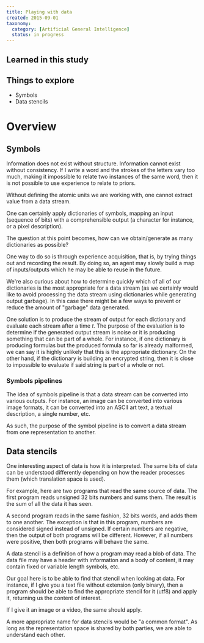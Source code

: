```yaml
---
title: Playing with data
created: 2015-09-01
taxonomy:
  category: [Artificial General Intelligence]
  status: in progress
---
```


## Learned in this study

## Things to explore

* Symbols
* Data stencils

# Overview

## Symbols

Information does not exist without structure. Information cannot exist without consistency. If I write a word and the strokes of the letters vary too much, making it impossible to relate two instances of the same word, then it is not possible to use experience to relate to priors.

Without defining the atomic units we are working with, one cannot extract value from a data stream.

One can certainly apply dictionaries of symbols, mapping an input (sequence of bits) with a comprehensible output (a character for instance, or a pixel description).

The question at this point becomes, how can we obtain/generate as many dictionaries as possible?

One way to do so is through experience acquisition, that is, by trying things out and recording the result. By doing so, an agent may slowly build a map of inputs/outputs which he may be able to reuse in the future.

We're also curious about how to determine quickly which of all of our dictionaries is the most appropriate for a data stream (as we certainly would like to avoid processing the data stream using dictionaries while generating output garbage). In this case there might be a few ways to prevent or reduce the amount of "garbage" data generated.

One solution is to produce the stream of output for each dictionary and evaluate each stream after a time $t$. The purpose of the evaluation is to determine if the generated output stream is noise or it is producing something that can be part of a whole. For instance, if one dictionary is producing formulas but the produced formula so far is already malformed, we can say it is highly unlikely that this is the appropriate dictionary. On the other hand, if the dictionary is building an encrypted string, then it is close to impossible to evaluate if said string is part of a whole or not.

<tbc></tbc>

### Symbols pipelines

The idea of symbols pipeline is that a data stream can be converted into various outputs. For instance, an image can be converted into various image formats, it can be converted into an ASCII art text, a textual description, a single number, etc.

As such, the purpose of the symbol pipeline is to convert a data stream from one representation to another.

## Data stencils

One interesting aspect of data is how it is interpreted. The same bits of data can be understood differently depending on how the reader processes them (which translation space is used).

For example, here are two programs that read the same source of data. The first program reads unsigned 32 bits numbers and sums them. The result is the sum of all the data it has seen.

A second program reads in the same fashion, 32 bits words, and adds them to one another. The exception is that in this program, numbers are considered signed instead of unsigned. If certain numbers are negative, then the output of both programs will be different. However, if all numbers were positive, then both programs will behave the same.

A data stencil is a definition of how a program may read a blob of data. The data file may have a header with information and a body of content, it may contain fixed or variable length symbols, etc.

Our goal here is to be able to find that stencil when looking at data. For instance, if I give you a text file without extension (only binary), then a program should be able to find the appropriate stencil for it (utf8) and apply it, returning us the content of interest.

If I give it an image or a video, the same should apply.

A more appropriate name for data stencils would be "a common format". As long as the representation space is shared by both parties, we are able to understand each other.